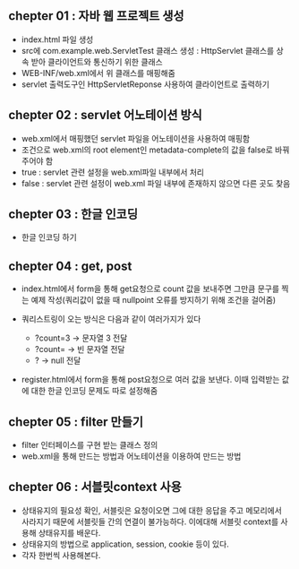 ## chepter 01 : 자바 웹 프로젝트 생성
- index.html 파일 생성 
- src에 com.example.web.ServletTest 클래스 생성 : HttpServlet 클래스를 상속 받아 클라이언트와 통신하기 위한 클래스
- WEB-INF/web.xml에서 위 클래스를 매핑해줌 
- servlet 출력도구인 HttpServletReponse 사용하여 클라이언트로 출력하기

## chepter 02 : servlet 어노테이션 방식
- web.xml에서 매핑했던 servlet 파일을 어노테이션을 사용하여 매핑함
- 조건으로 web.xml의 root element인 metadata-complete의 값을 false로 바꿔주어야 함 
- true : servlet 관련 설정을 web.xml파일 내부에서 처리
- false : servlet 관련 설정이 web.xml 파일 내부에 존재하지 않으면 다른 곳도 찾음

## chepter 03 : 한글 인코딩
- 한글 인코딩 하기

## chepter 04 : get, post
- index.html에서 form을 통해 get요청으로 count 값을 보내주면 그만큼 문구를 찍는 예제 작성(쿼리값이 없을 때 nullpoint 오류를 방지하기 위해 조건을 걸어줌)
- 쿼리스트링이 오는 방식은 다음과 같이 여러가지가 있다
    - ?count=3 -> 문자열 3 전달
    - ?count= -> 빈 문자열 전달
    - ? -> null 전달

- register.html에서 form을 통해 post요청으로 여러 값을 보낸다. 이때 입력받는 값에 대한 한글 인코딩 문제도 따로 설정해줌

## chepter 05 : filter 만들기
- filter 인터페이스를 구현 받는 클래스 정의
- web.xml을 통해 만드는 방법과 어노테이션을 이용하여 만드는 방법 

## chepter 06 : 서블릿context 사용
- 상태유지의 필요성 확인, 서블릿은 요청이오면 그에 대한 응답을 주고 메모리에서 사라지기 때문에 서블릿들 간의 연결이 불가능하다. 이에대해 서블릿 context를 사용해 상태유지를 배운다.
- 상태유지의 방법으로 application, session, cookie 등이 있다. 
- 각자 한번씩 사용해본다.